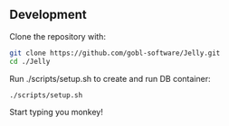 ## Development

Clone the repository with:

```bash
git clone https://github.com/gobl-software/Jelly.git
cd ./Jelly
```

Run ./scripts/setup.sh to create and run DB container:

```bash
./scripts/setup.sh
```

Start typing you monkey!
